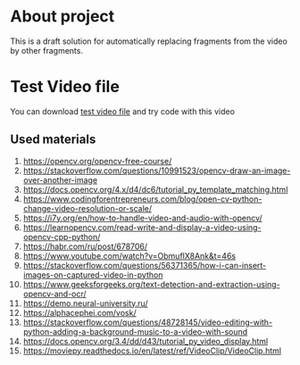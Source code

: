 # About project

This is a draft solution for automatically replacing fragments from the video by other fragments.

# Test Video file

You can download [test video file](https://disk.yandex.ru/i/_-w2ymxKJeVr6w) and try code with this video

## Used materials

1. https://opencv.org/opencv-free-course/
2. https://stackoverflow.com/questions/10991523/opencv-draw-an-image-over-another-image
3. https://docs.opencv.org/4.x/d4/dc6/tutorial_py_template_matching.html
4. https://www.codingforentrepreneurs.com/blog/open-cv-python-change-video-resolution-or-scale/
5. https://i7y.org/en/how-to-handle-video-and-audio-with-opencv/
6. https://learnopencv.com/read-write-and-display-a-video-using-opencv-cpp-python/
7. https://habr.com/ru/post/678706/
8. https://www.youtube.com/watch?v=ObmuflX8Ank&t=46s 
9. https://stackoverflow.com/questions/56371365/how-i-can-insert-images-on-captured-video-in-python
10. https://www.geeksforgeeks.org/text-detection-and-extraction-using-opencv-and-ocr/
11. https://demo.neural-university.ru/
12. https://alphacephei.com/vosk/
13. https://stackoverflow.com/questions/48728145/video-editing-with-python-adding-a-background-music-to-a-video-with-sound
14. https://docs.opencv.org/3.4/dd/d43/tutorial_py_video_display.html
15. https://moviepy.readthedocs.io/en/latest/ref/VideoClip/VideoClip.html